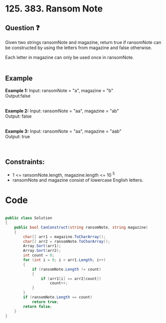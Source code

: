 # 125. 383. Ransom Note
## Question ❓ <br>
Given two strings ransomNote and magazine, return true if ransomNote can be constructed by using the letters from magazine and false otherwise.

Each letter in magazine can only be used once in ransomNote.
<br><br>

## Example

__Example 1:__
Input: ransomNote = "a", magazine = "b"     
Output:false      
<br>

__Example 2:__  Input: ransomNote = "aa", magazine = "ab"  
Output: false        
<br>



      
__Example 3:__  Input: ransomNote = "aa", magazine = "aab"   
Output: true      

<br>
  
## Constraints:

- 1 <= ransomNote.length, magazine.length <= 10 <sup>5</sup>
- ransomNote and magazine consist of lowercase English letters.

# Code
```C#

public class Solution
{
    public bool CanConstruct(string ransomNote, string magazine)
    {
        char[] arr1 = magazine.ToCharArray();
        char[] arr2 = ransomNote.ToCharArray();
        Array.Sort(arr1);
        Array.Sort(arr2);
        int count = 0;
        for (int i = 0; i < arr1.Length; i++)
        {
            if (ransomNote.Length != count)
            {
                if (arr1[i] == arr2[count])
                    count++;
            }
        }
        if (ransomNote.Length == count)
            return true;
        return false;
    }
}

```
